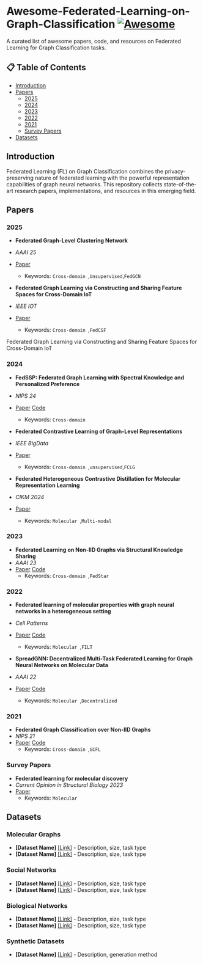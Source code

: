 # Awesome-Federated-Learning-on-Graph-Classification [![Awesome](https://awesome.re/badge.svg)](https://awesome.re)

A curated list of awesome papers, code, and resources on Federated Learning for Graph Classification tasks.

## 📋 Table of Contents
- [Introduction](#introduction)
- [Papers](#papers)
  - [2025](#2025)
  - [2024](#2024)
  - [2023](#2023)
  - [2022](#2022)
  - [2021](#2021)
  - [Survey Papers](#survey-papers)
- [Datasets](#datasets)


## Introduction

Federated Learning (FL) on Graph Classification combines the privacy-preserving nature of federated learning with the powerful representation capabilities of graph neural networks. This repository collects state-of-the-art research papers, implementations, and resources in this emerging field.

## Papers

### 2025
- **Federated Graph-Level Clustering Network**
- *AAAI 25*
- [Paper](https://ojs.aaai.org/index.php/AAAI/article/view/34077#:~:text=To%20address%20this%20issue%2C%20we%20propose%20a%20novel,global%20consensus%20representations%20through%20multi-source%20clustering%20structure%20sharing.) 
  - Keywords: `Cross-domain `,`Unsupervised`,`FedGCN`

- **Federated Graph Learning via Constructing and Sharing Feature Spaces for Cross-Domain IoT**
- *IEEE IOT*
- [Paper](https://ieeexplore.ieee.org/abstract/document/10965783#:~:text=To%20address%20this%20challenge%2C%20we%20propose%20Federated%20Graph,feature%20space%20and%20share%20it%20among%20IoT%20institutions.) 
  - Keywords: `Cross-domain `,`FedCSF`

Federated Graph Learning via Constructing and Sharing Feature Spaces for Cross-Domain IoT
### 2024
- **FedSSP: Federated Graph Learning with Spectral Knowledge and Personalized Preference**
- *NIPS 24*
- [Paper](https://arxiv.org/abs/2410.20105) [Code](https://github.com/OakleyTan/FedSSP)
  - Keywords: `Cross-domain `

- **Federated Contrastive Learning of Graph-Level Representations**
- *IEEE BigData*
- [Paper](https://arxiv.org/abs/2411.12098) 
  - Keywords: `Cross-domain `,`unsupervised`,`FCLG`

- **Federated Heterogeneous Contrastive Distillation for Molecular Representation Learning**
- *CIKM 2024*
- [Paper](https://dl.acm.org/doi/abs/10.1145/3627673.3679725) 
  - Keywords: `Molecular `,`Multi-modal`

### 2023
- **Federated Learning on Non-IID Graphs via Structural Knowledge Sharing**
- *AAAI 23*
- [Paper](https://arxiv.org/abs/2211.13009) [Code](https://github.com/yuetan031/FedStar)
  - Keywords: `Cross-domain `,`FedStar`

### 2022
- **Federated learning of molecular properties with graph neural networks in a heterogeneous setting**
- *Cell Patterns*
- [Paper](https://arxiv.org/abs/2109.07258) [Code](https://github.com/ur-whitelab/fedchem)
  - Keywords: `Molecular `,`FILT`
 
- **SpreadGNN: Decentralized Multi-Task Federated Learning for Graph Neural Networks on Molecular Data**
- *AAAI 22*
- [Paper](https://ojs.aaai.org/index.php/AAAI/article/view/20643) [Code](https://github.com/FedML-AI/SpreadGNN)
  - Keywords: `Molecular `,`Decentralized`

### 2021
- **Federated Graph Classification over Non-IID Graphs**
- *NIPS 21*
- [Paper](https://arxiv.org/abs/2106.13423) [Code](https://github.com/Oxfordblue7/GCFL)
  - Keywords: `Cross-domain `,`GCFL`

### Survey Papers
- **Federated learning for molecular discovery**
- *Current Opinion in Structural Biology 2023*
- [Paper](https://www.sciencedirect.com/science/article/pii/S0959440X23000192)
  - Keywords: `Molecular `


## Datasets

### Molecular Graphs
- **[Dataset Name]** [[Link]](link) - Description, size, task type
- **[Dataset Name]** [[Link]](link) - Description, size, task type

### Social Networks
- **[Dataset Name]** [[Link]](link) - Description, size, task type
- **[Dataset Name]** [[Link]](link) - Description, size, task type

### Biological Networks
- **[Dataset Name]** [[Link]](link) - Description, size, task type
- **[Dataset Name]** [[Link]](link) - Description, size, task type

### Synthetic Datasets
- **[Dataset Name]** [[Link]](link) - Description, generation method


